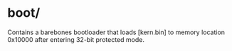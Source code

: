 # boot/

Contains a barebones bootloader that loads [kern.bin] to memory
location 0x10000 after entering 32-bit protected mode.
